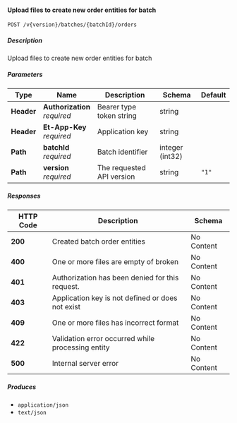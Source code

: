 
<a name="batchesorders_createbatchorderentitiesfromfiles"></a>
#### Upload files to create new order entities for batch
```
POST /v{version}/batches/{batchId}/orders
```


##### Description
Upload files to create new order entities for batch


##### Parameters

|Type|Name|Description|Schema|Default|
|---|---|---|---|---|
|**Header**|**Authorization**  <br>*required*|Bearer type token string|string||
|**Header**|**Et-App-Key**  <br>*required*|Application key|string||
|**Path**|**batchId**  <br>*required*|Batch identifier|integer (int32)||
|**Path**|**version**  <br>*required*|The requested API version|string|`"1"`|


##### Responses

|HTTP Code|Description|Schema|
|---|---|---|
|**200**|Created batch order entities|No Content|
|**400**|One or more files are empty of broken|No Content|
|**401**|Authorization has been denied for this request.|No Content|
|**403**|Application key is not defined or does not exist|No Content|
|**409**|One or more files has incorrect format|No Content|
|**422**|Validation error occurred while processing entity|No Content|
|**500**|Internal server error|No Content|


##### Produces

* `application/json`
* `text/json`



